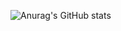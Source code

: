 ![Anurag's GitHub stats](https://github-readme-stats.vercel.app/api?username=whxaxes&show_icons=true&theme=merko)
